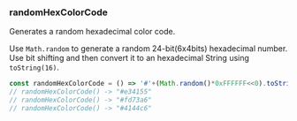 ### randomHexColorCode

Generates a random hexadecimal color code.

Use `Math.random` to generate a random 24-bit(6x4bits) hexadecimal number. Use bit shifting and then convert it to an hexadecimal String using `toString(16)`. 

```js
const randomHexColorCode = () => '#'+(Math.random()*0xFFFFFF<<0).toString(16);
// randomHexColorCode() -> "#e34155"
// randomHexColorCode() -> "#fd73a6"
// randomHexColorCode() -> "#4144c6"
```
